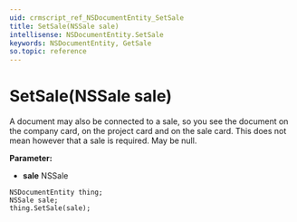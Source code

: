 ```yaml
---
uid: crmscript_ref_NSDocumentEntity_SetSale
title: SetSale(NSSale sale)
intellisense: NSDocumentEntity.SetSale
keywords: NSDocumentEntity, GetSale
so.topic: reference
---
```


# SetSale(NSSale sale)

A document may also be connected to a sale, so you see the document on the company card, on the project card and on the sale card. This does not mean however that a sale is required. May be null.

**Parameter:** 
* **sale** NSSale

```crmscript
NSDocumentEntity thing;
NSSale sale;
thing.SetSale(sale);
```

